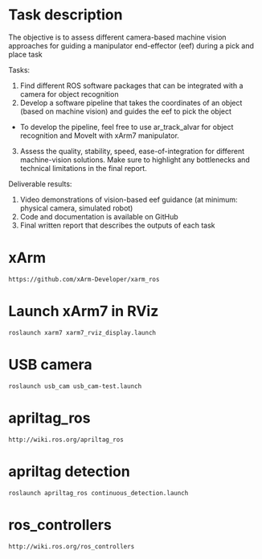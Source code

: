 <a id="top"></a>
# Task description

The objective is to assess different camera-based machine vision approaches for guiding a manipulator end-effector (eef) during a pick and place task

Tasks:
1) Find different ROS software packages that can be integrated with a camera for object recognition
2) Develop a software pipeline that takes the coordinates of an object (based on machine vision) and guides the eef to pick the object
  - To develop the pipeline, feel free to use ar_track_alvar for object recognition and MoveIt with xArm7 manipulator. 
3) Assess the quality, stability, speed, ease-of-integration for different machine-vision solutions. Make sure to highlight any bottlenecks and technical limitations in the final report. 

Deliverable results:
1) Video demonstrations of vision-based eef guidance (at minimum: physical camera, simulated robot)
2) Code and documentation is available on GitHub
3) Final written report that describes the outputs of each task


# xArm
```
https://github.com/xArm-Developer/xarm_ros
```
# Launch xArm7 in RViz
```
roslaunch xarm7 xarm7_rviz_display.launch
```
# USB camera
```
roslaunch usb_cam usb_cam-test.launch
```
# apriltag_ros
```
http://wiki.ros.org/apriltag_ros
```
# apriltag detection
```
roslaunch apriltag_ros continuous_detection.launch
```
# ros_controllers
```
http://wiki.ros.org/ros_controllers
```
